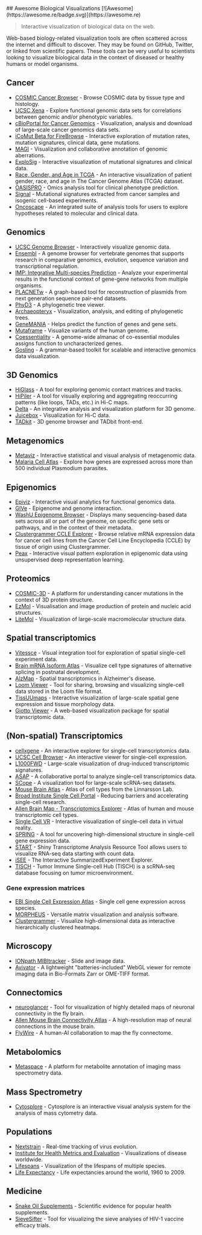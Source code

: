 <div class="github-widget" data-repo="keller-mark/awesome-biological-visualizations"></div>
## Awesome Biological Visualizations [![Awesome](https://awesome.re/badge.svg)](https://awesome.re)

> Interactive visualization of biological data on the web.

Web-based biology-related visualization tools are often scattered across the internet and difficult to discover. They may be found on GitHub, Twitter, or linked from scientific papers. These tools can be very useful to scientists looking to visualize biological data in the context of diseased or healthy humans or model organisms.



## Cancer
- [COSMIC Cancer Browser](https://cancer.sanger.ac.uk/cosmic/browse/tissue) - Browse COSMIC data by tissue type and histology.
- [UCSC Xena](https://xenabrowser.net/) - Explore functional genomic data sets for correlations between genomic and/or phenotypic variables.
- [cBioPortal for Cancer Genomics](http://www.cbioportal.org/) - Visualization, analysis and download of large-scale cancer genomics data sets.
- [iCoMut Beta for FireBrowse](http://firebrowse.org/iCoMut/) - Interactive exploration of mutation rates, mutation signatures, clinical data, gene mutations.
- [MAGI](http://magi.brown.edu) - Visualization and collaborative annotation of genomic aberrations.
- [ExploSig](http://explosig.lrgr.io) - Interactive visualization of mutational signatures and clinical data.
- [Race, Gender, and Age in TCGA](https://www.enpicom.com/visual-lab/tcga-visual-exploration-gender-race-age/) - An interactive visualization of patient gender, race, and age in The Cancer Genome Atlas (TCGA) dataset.
- [OASISPRO](http://tinyurl.com/oasispro) - Omics analysis tool for clinical phenotype prediction.
- [Signal](https://signal.mutationalsignatures.com/) - Mutational signatures extracted from cancer samples and isogenic cell-based experiments.
- [Oncoscape](https://oncoscape.sttrcancer.org/) - An integrated suite of analysis tools for users to explore hypotheses related to molecular and clinical data.


## Genomics
- [UCSC Genome Browser](https://genome.ucsc.edu/) - Interactively visualize genomic data.
- [Ensembl](http://www.ensembl.org) - A genome browser for vertebrate genomes that supports research in comparative genomics, evolution, sequence variation and transcriptional regulation.
- [IMP: Integrative Multi-species Prediction](http://imp.princeton.edu/) - Analyze your experimental results in the functional context of gene-gene networks from multiple organisms.
- [PLACNETw](https://castillo.dicom.unican.es/ex1/?unique=58f731fec480a) - A graph-based tool for reconstruction of plasmids from next generation sequence pair-end datasets.
- [PhyD3](https://phyd3.bits.vib.be/view.php?id=91162629d258a876ee994e9233b2ad87&f=xml) - A phylogenetic tree viewer.
- [Archaeopteryx](http://www.phyloxml.org/archaeopteryx-js/bcl2_js.html) - Visualization, analysis, and editing of phylogenetic trees.
- [GeneMANIA](http://genemania.org/) - Helps predict the function of genes and gene sets.
- [Mutaframe](http://deogen2.mutaframe.com/) - Visualize variants of the human genome.
- [Coessentiality](http://coessentiality.net) - A genome-wide almanac of co-essential modules assigns function to uncharacterized genes.
- [Gosling](https://gosling.js.org) - A grammar-based toolkit for scalable and interactive genomics data visualization.

## 3D Genomics
- [HiGlass](http://higlass.io/) - A tool for exploring genomic contact matrices and tracks.
- [HiPiler](http://hipiler.higlass.io/) - A tool for visually exploring and aggregating reoccurring patterns (like loops, TADs, etc.) in Hi-C maps.
- [Delta](http://delta.big.ac.cn/) - An integrative analysis and visualization platform for 3D genome.
- [Juicebox](http://aidenlab.org/juicebox/) - Visualization for Hi-C data.
- [TADkit](http://sgt.cnag.cat/3dg/tadkit/demo.h/index.html#!/project/dataset?conf=assets%2Fexamples%2Fconf.json) - 3D genome browser and TADbit front-end.

## Metagenomics
- [Metaviz](http://metaviz.cbcb.umd.edu/) - Interactive statistical and visual analysis of metagenomic data.
- [Malaria Cell Atlas](https://www.sanger.ac.uk/science/tools/mca/mca/) - Explore how genes are expressed across more than 500 individual Plasmodium parasites.

## Epigenomics
- [Epiviz](http://epiviz.cbcb.umd.edu/4/) - Interactive visual analytics for functional genomics data.
- [GIVe](https://mcf7.givengine.org/) - Epigenome and genome interaction.
- [WashU Epigenome Browser](http://epigenomegateway.wustl.edu/) - Displays many sequencing-based data sets across all or part of the genome, on specific gene sets or pathways, and in the context of their metadata.
- [Clustergrammer CCLE Explorer](https://maayanlab.github.io/CCLE_Clustergrammer/) - Browse relative mRNA expression data for cancer cell lines from the Cancer Cell Line Encyclopedia (CCLE) by tissue of origin using Clustergrammer.
- [Peax](https://github.com/Novartis/peax) - Interactive visual pattern exploration in epigenomic data using unsupervised deep representation learning.

## Proteomics
- [COSMIC-3D](https://cancer.sanger.ac.uk/cosmic3d/protein/EGFR) - A platform for understanding cancer mutations in the context of 3D protein structure.
- [EzMol](http://www.sbg.bio.ic.ac.uk/~ezmol/) - Visualisation and image production of protein and nucleic acid structures.
- [LiteMol](https://webchemdev.ncbr.muni.cz/LiteMol/) - Visualization of large-scale 
macromolecular structure data.


## Spatial transcriptomics
- [Vitessce](http://vitessce.io) - Visual integration tool for exploration of spatial single-cell experiment data.
- [Brain mRNA Isoform Atlas](https://isoformatlas.com/) - Visualize cell type signatures of alternative splicing in postnatal development.
- [AlzMap](https://alzmap.org/) - Spatial transcriptomics in Alzheimer's disease.
- [Loom Viewer](http://loom.linnarssonlab.org/dataset/cells/osmFISH/osmFISH_SScortex_mouse_all_cells.loom/NrBEoXQGhYDYoAYLRARigZlRgTDpAtAgFhRnSyg0Wrt1rUVuAHYlCYAOD5AzOo3qNmMAJy8ctaeWAYS0jvNoNqotpO6TSioZgmqmLCTJhNt0ebPCpgAWkQA6RJjgkxYxLkwlMrAKxIjr5wbv7~iKxcaLj~0AIkULhK~DAscpwZxGZJ_LIgigB2AK4ANqVKHIbquqi10LVKsgIl5RxyybFQPIGYGAi4yey4PGjDArjsaAgYaBOJaDy4A3i0C4G4EgbUEmiJmIwYmMnm2E0QQA) - Tool for sharing, browsing and visualizing single-cell data stored in the Loom file format.
- [TissUUmaps](https://tissuumaps.research.it.uu.se/) - Interactive visualization of large-scale spatial gene expression and tissue morphology data.
- [Giotto Viewer](http://spatialgiotto.rc.fas.harvard.edu/giotto.viewer.html) - A web-based visualization package for spatial transcriptomic data.


## (Non-spatial) Transcriptomics
- [cellxgene](https://www.kidneycellatlas.org/mature-kidney-immune) - An interactive explorer for single-cell transcriptomics data.
- [UCSC Cell Browser](http://cells.ucsc.edu/?ds=cortex-dev) - An interactive viewer for single-cell expression.
- [L1000FWD](http://amp.pharm.mssm.edu/L1000FWD/) - Large-scale visualization of drug-induced transcriptomic signatures.
- [ASAP](https://asap.epfl.ch/) - A collaborative portal to analyze single-cell transcriptomics data.
- [SCope](http://scope.aertslab.org/) - A visualization tool for large-scale scRNA-seq datasets.
- [Mouse Brain Atlas](http://mousebrain.org/) - Atlas of cell types from the Linnarsson Lab.
- [Broad Institute Single Cell Portal](https://singlecell.broadinstitute.org/single_cell) - Reducing barriers and accelerating single-cell research.
- [Allen Brain Map - Transcriptomics Explorer](http://celltypes.brain-map.org/rnaseq/human_m1_10x) - Atlas of human and mouse transcriptomic cell types.
- [Single Cell VR](https://singlecellvr.herokuapp.com/) - Interactive visualization of single-cell data in virtual reality.
- [SPRING](https://kleintools.hms.harvard.edu/tools/springViewer_1_6_dev.html?datasets/mouse_HPCs/basal_bone_marrow/full) - A tool for uncovering high-dimensional structure in single-cell gene expression data.
- [START](https://kcvi.shinyapps.io/START/) -  Shiny Transcriptome Analysis Resource Tool allows users to visualize RNA-seq data starting with count data.
- [iSEE](https://marionilab.cruk.cam.ac.uk/iSEE_allen/) - The Interactive SummarizedExperiment Explorer.
- [TISCH](http://tisch.comp-genomics.org/home/) - Tumor Immune Single-cell Hub (TISCH) is a scRNA-seq database focusing on tumor microenvironment.

### Gene expression matrices
- [EBI Single Cell Expression Atlas](https://www.ebi.ac.uk/gxa/sc/home) - Single cell gene expression across species.
- [MORPHEUS](https://software.broadinstitute.org/morpheus/) - Versatile matrix visualization and analysis software.
- [Clustergrammer](https://maayanlab.cloud/clustergrammer/) - Visualize high-dimensional data as interactive hierarchically clustered heatmaps.

## Microscopy
- [IONpath MIBItracker](https://www.ionpath.com/mibitracker/) - Slide and image data.
- [Avivator](http://avivator.gehlenborglab.org/) - A lightweight "batteries-included" WebGL viewer for remote imaging data in Bio-Formats Zarr or OME-TIFF format.

## Connectomics
- [neuroglancer](https://hemibrain-dot-neuroglancer-demo.appspot.com/#!gs://neuroglancer-janelia-flyem-hemibrain/v1.0/neuroglancer_demo_states/kc_apl_mpn1.json) - Tool for visualization of highly detailed maps of neuronal connectivity in the fly brain.
- [Allen Mouse Brain Connectivity Atlas](http://connectivity.brain-map.org/) - A high-resolution map of neural connections in the mouse brain.
- [FlyWire](https://flywire.ai/) - A human-AI collaboration to map the fly connectome.


## Metabolomics
- [Metaspace](https://metaspace2020.eu/) - A platform for metabolite annotation of imaging mass spectrometry data.


## Mass Spectrometry
- [Cytosplore](https://www.cytosplore.org/) - Cytosplore is an interactive visual analysis system for the analysis of mass cytometry data.


## Populations
- [Nextstrain](https://nextstrain.org/) - Real-time tracking of virus evolution.
- [Institute for Health Metrics and Evaluation](http://www.healthdata.org/results/data-visualizations) - Visualizations of disease worldwide.
- [Lifespans](http://www.cotrino.com/lifespan/) - Visualization of the lifespans of multiple species.
- [Life Expectancy](http://projects.flowingdata.com/life-expectancy/) - Life expectancies around the world, 1960 to 2009.


## Medicine
- [Snake Oil Supplements](http://informationisbeautiful.net/visualizations/snake-oil-scientific-evidence-for-nutritional-supplements-vizsweet/) - Scientific evidence for popular health supplements.
- [SieveSifter](http://sieve.fredhutch.org/viz/index.html?study=VTN503&protein=gag&reference=MRK_B_Ad5) - Tool for visualizing the sieve analyses of HIV-1 vaccine efficacy trials.